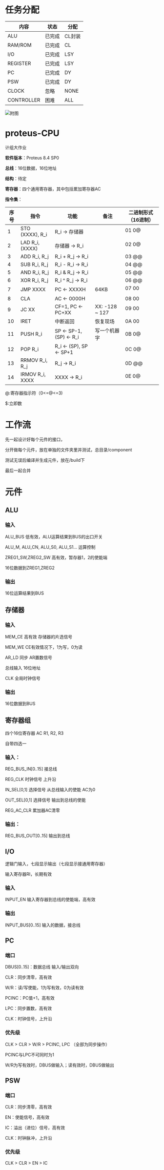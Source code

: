 # 任务分配

内容 | 状态 | 分配
---  | --- | ---
ALU | 已完成 | CL封装
RAM/ROM | 已完成 | CL
I/O | 已完成 | LSY
REGISTER | 已完成 | LSY
PC | 已完成 | DY
PSW | 已完成 | DY
CLOCK | 忽略 | NONE
CONTROLLER | 困难 | ALL

![附图](http://owvqyk7j0.bkt.clouddn.com/proteus-cpu-all.png)


# proteus-CPU

计组大作业

__软件版本__：Proteus 8.4 SP0

__总线__：16位数据，16位地址

__结构__：待定

__寄存器__：四个通用寄存器，其中包括累加寄存器AC

__指令集__：

序号 | 指令 | 功能 | 备注 | 二进制形式（16进制）
-----|-----|-----|----|------
   1  |STO (XXXX), R\_i |  R\_i -> 存储器 | | 01 0@ $$ $$  
   2  |LAD R\_i, (XXXX) |  存储器 -> R\_i | | 02 0@ $$ $$ 
   3  |ADD R\_i, R\_j |  R\_i + R\_j -> R\_i  | | 03 @@
   4  |SUB R\_i, R\_j |  R\_i - R\_i -> R\_i  | | 04 @@
   5  |AND R\_i, R\_j |  R\_i & R\_j -> R\_i  | | 05 @@
   6  |XOR R\_i, R\_j |  R\_i ^ R\_j -> R\_i  | | 06 @@
   7  |JMP XXXX |  PC <- XXXXH  |  64KB | 07 00 $$ $$
   8  |CLA |  AC <- 0000H  | | 08 00
   9  |JC XX | CF=1, PC <- PC+XX  |  XX: -128 ~ 127 | 09 00 $$ $$
   10  |IRET |  中断返回  | 恢复现场 | 0A 00
   11  |PUSH R\_i | SP <- SP-1, (SP) <- R\_i  |  写一个机器字 | 0B 0@
   12  |POP R\_i | R\_i <- (SP), SP <- SP+1  | | 0C 0@
   13  |RRMOV R\_i, R\_j | R\_j -> R\_i | | 0D @@
   14  |IRMOV R\_i, XXXX | XXXX -> R\_i | | 0E 0@ $$ $$
   
@:寄存器指示符（0<=@<=3)

$:立即数


# 工作流

先一起设计好每个元件的接口，

分开做每个元件，放在单独的文件夹里并测试，总目录/component

测试无误后编译并生成元件，放在/build下

最后一起合并


# 元件

## ALU

### 输入

ALU_BUS 低有效，ALU运算结果到BUS的出口开关

ALU_M, ALU_CN, ALU_S0, ALU_S1... 运算控制

ZREG1_SW,ZREG2_SW 高有效，暂存器1，2的使能端 

16位数据到ZREG1,ZREG2

### 输出

16位运算结果到BUS

## 存储器

### 输入

MEM_CE 高有效 存储器的片选信号

MEM_WE CE有效情况下，1为写，0为读

AR_LD 同步 AR置数信号

总线输入 16位地址

CLK 全局时钟信号

### 输出

16位数据到BUS


## 寄存器组

四个16位寄存器 AC R1, R2, R3

自带四选一

### 输入：

REG\_BUS_IN[0..15] 接总线

REG_CLK 时钟信号 上升沿

IN\_SEL[0,1] 选择信号 从总线输入的使能 AC为0

OUT\_SEL[0,1] 选择信号 输出到总线的使能

REG\_AC\_CLR 累加器AC清零


### 输出：

REG\_BUS\_OUT[0..15] 输出到总线

## I/O

逻辑门输入，七段显示输出（七段显示接通用寄存器）

输入寄存器RI，长期有效

### 输入

INPUT_EN 输入寄存器到总线的使能端，高有效

### 输出

INPUT_BUS[0..15] 输入的数据，接总线


## PC

### 端口

DBUS[0..15]：数据总线 输入/输出双向

CLR：同步清零，高有效

W/R：读/写使能，1为写有效，0为读有效

PCINC：PC值+1，高有效

LPC：同步置数，高有效

CLK：时钟信号，上升沿

### 优先级

CLK > CLR > W/R > PCINC, LPC （全部为同步操作）

PCINC与LPC不可同时为1

W/R为写有效时，DBUS做输入；读有效时，DBUS做输出


## PSW

### 端口

CLR：同步清零，高有效

EN：使能信号，高有效

IC：溢出（进位）信号，高有效

CLK：时钟脉冲，上升沿

### 优先级

CLK > CLR > EN > IC

